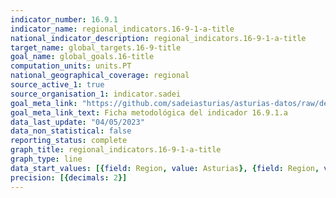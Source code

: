 ```yaml
---
indicator_number: 16.9.1
indicator_name: regional_indicators.16-9-1-a-title
national_indicator_description: regional_indicators.16-9-1-a-title
target_name: global_targets.16-9-title
goal_name: global_goals.16-title
computation_units: units.PT
national_geographical_coverage: regional
source_active_1: true
source_organisation_1: indicator.sadei
goal_meta_link: "https://github.com/sadeiasturias/asturias-datos/raw/develop/descargas/metodologia/16.9.1.a.pdf"
goal_meta_link_text: Ficha metodológica del indicador 16.9.1.a
data_last_update: "04/05/2023"
data_non_statistical: false
reporting_status: complete
graph_title: regional_indicators.16-9-1-a-title
graph_type: line
data_start_values: [{field: Region, value: Asturias}, {field: Region, value: España}]
precision: [{decimals: 2}]
---
```

